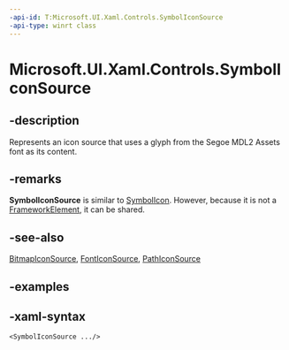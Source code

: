 ```yaml
---
-api-id: T:Microsoft.UI.Xaml.Controls.SymbolIconSource
-api-type: winrt class
---
```

<!-- Class syntax.
public class SymbolIconSource : IconSource, IconSource
-->

# Microsoft.UI.Xaml.Controls.SymbolIconSource

## -description

Represents an icon source that uses a glyph from the Segoe MDL2 Assets font as its content.

## -remarks

**SymbolIconSource** is similar to [SymbolIcon](/uwp/api/windows.ui.xaml.controls.symbolicon). However, because it is not a [FrameworkElement](/uwp/api/windows.ui.xaml.frameworkelement), it can be shared.

## -see-also

[BitmapIconSource](bitmapiconsource.md), [FontIconSource](fonticonsource.md), [PathIconSource](pathiconsource.md)

## -examples

## -xaml-syntax

```xaml
<SymbolIconSource .../>
```
